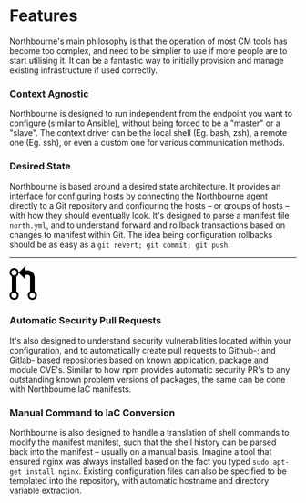 # Features

Northbourne's main philosophy is that the operation of most CM tools has become too complex, and need to be simplier to use if more people are to start utilising it. It can be a fantastic way to initially provision and manage existing infrastructure if used correctly.

### Context Agnostic

Northbourne is designed to run independent from the endpoint you want to configure (similar to Ansible), without being forced to be a "master" or a "slave". The context driver can be the local shell (Eg. bash, zsh), a remote one (Eg. ssh), or even a custom one for various communication methods.

### Desired State

Northbourne is based around a desired state architecture. It provides an interface for configuring hosts by connecting the Northbourne agent directly to a Git repository and configuring the hosts – or groups of hosts – with how they should eventually look. It's designed to parse a manifest file `north.yml`, and to understand forward and rollback transactions based on changes to manifest within Git. The idea being configuration rollbacks should be as easy as a `git revert; git commit; git push`.

---

<svg height="64" class="octicon octicon-git-pull-request" viewBox="0 0 12 16" version="1.1" width="48" aria-hidden="true"><path fill-rule="evenodd" d="M11 11.28V5c-.03-.78-.34-1.47-.94-2.06C9.46 2.35 8.78 2.03 8 2H7V0L4 3l3 3V4h1c.27.02.48.11.69.31.21.2.3.42.31.69v6.28A1.993 1.993 0 0010 15a1.993 1.993 0 001-3.72zm-1 2.92c-.66 0-1.2-.55-1.2-1.2 0-.65.55-1.2 1.2-1.2.65 0 1.2.55 1.2 1.2 0 .65-.55 1.2-1.2 1.2zM4 3c0-1.11-.89-2-2-2a1.993 1.993 0 00-1 3.72v6.56A1.993 1.993 0 002 15a1.993 1.993 0 001-3.72V4.72c.59-.34 1-.98 1-1.72zm-.8 10c0 .66-.55 1.2-1.2 1.2-.65 0-1.2-.55-1.2-1.2 0-.65.55-1.2 1.2-1.2.65 0 1.2.55 1.2 1.2zM2 4.2C1.34 4.2.8 3.65.8 3c0-.65.55-1.2 1.2-1.2.65 0 1.2.55 1.2 1.2 0 .65-.55 1.2-1.2 1.2z"></path></svg>
### Automatic Security Pull Requests

It's also designed to understand security vulnerabilities located within your configuration, and to automatically create pull requests to Github-; and Gitlab- based repositories based on known application, package and module CVE's. Similar to how npm provides automatic security PR's to any outstanding known problem versions of packages, the same can be done with Northbourne IaC manifests.

### Manual Command to IaC Conversion

Northbourne is also designed to handle a translation of shell commands to modify the manifest manifest, such that the shell history can be parsed back into the manifest – usually on a manual basis. Imagine a tool that ensured nginx was always installed based on the fact you typed `sudo apt-get install nginx`. Existing configuration files can also be specified to be templated into the repository, with automatic hostname and directory variable extraction.
